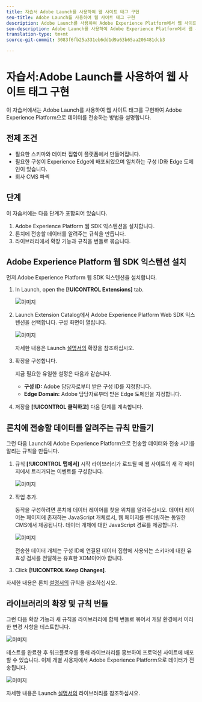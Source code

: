 ```yaml
---
title: 자습서 Adobe Launch를 사용하여 웹 사이트 태그 구현
seo-title: Adobe Launch를 사용하여 웹 사이트 태그 구현
description: Adobe Launch를 사용하여 Adobe Experience Platform에서 웹 사이트 태그 구현
seo-description: Adobe Launch를 사용하여 Adobe Experience Platform에서 웹 사이트 태그 구현
translation-type: tm+mt
source-git-commit: 3083f6fb25a331eb6dd1d9a63b65aa206481dcb3

---
```



# 자습서:Adobe Launch를 사용하여 웹 사이트 태그 구현

이 자습서에서는 Adobe Launch를 사용하여 웹 사이트 태그를 구현하여 Adobe Experience Platform으로 데이터를 전송하는 방법을 설명합니다.

## 전제 조건

* 필요한 스키마와 데이터 집합이 플랫폼에서 만들어집니다.
* 필요한 구성이 Experience Edge에 배포되었으며 일치하는 구성 ID와 Edge 도메인이 있습니다.
* 회사 CMS 파섹

## 단계

이 자습서에는 다음 단계가 포함되어 있습니다.

1. Adobe Experience Platform 웹 SDK 익스텐션을 설치합니다.
1. 론치에 전송할 데이터를 알려주는 규칙을 만듭니다.
1. 라이브러리에서 확장 기능과 규칙을 번들로 묶습니다.

## Adobe Experience Platform 웹 SDK 익스텐션 설치

먼저 Adobe Experience Platform 웹 SDK 익스텐션을 설치합니다.

1. In Launch, open the **[!UICONTROL Extensions]** tab.

   ![이미지](assets/launch-overview.png)

1. Launch Extension Catalog에서 Adobe Experience Platform Web SDK 익스텐션을 선택합니다. 구성 화면이 열립니다.

   ![이미지](assets/launch-extension-install.png)

   자세한 내용은 Launch [설명서의](https://docs.adobe.com/content/help/en/launch/using/reference/manage-resources/extensions/overview.html) 확장을 참조하십시오.

1. 확장을 구성합니다.

   지금 필요한 유일한 설정은 다음과 같습니다.

   * **구성 ID:** Adobe 담당자로부터 받은 구성 ID를 지정합니다.
   * **Edge Domain:** Adobe 담당자로부터 받은 Edge 도메인을 지정합니다.

1. 저장을 **[!UICONTROL 클릭하고]** 다음 단계를 계속합니다.

## 론치에 전송할 데이터를 알려주는 규칙 만들기

그런 다음 Launch에 Adobe Experience Platform으로 전송할 데이터와 전송 시기를 알리는 규칙을 만듭니다.

1. 규칙 **[!UICONTROL 탭에서]** 시작 라이브러리가 로드될 때 웹 사이트의 새 각 페이지에서 트리거되는 이벤트를 구성합니다.

   ![이미지](assets/launch-make-a-rule.png)

1. 작업 추가.

   동작을 구성하려면 론치에 데이터 레이어를 찾을 위치를 알려주십시오. 데이터 레이어는 페이지에 존재하는 JavaScript 개체로서, 웹 페이지를 렌더링하는 동일한 CMS에서 제공됩니다. 데이터 개체에 대한 JavaScript 경로를 제공합니다.

   ![이미지](assets/launch-add-aep-action.png)

   전송한 데이터 개체는 구성 ID에 연결된 데이터 집합에 사용되는 스키마에 대한 유효성 검사를 전달하는 유효한 XDM이어야 합니다.

1. Click **[!UICONTROL Keep Changes]**.

자세한 내용은 론치 [설명서의](https://docs.adobe.com/content/help/en/launch/using/reference/manage-resources/rules.html) 규칙을 참조하십시오.

## 라이브러리의 확장 및 규칙 번들

그런 다음 확장 [](https://docs.adobe.com/content/help/en/launch/using/reference/publish/overview.html) 기능과 새 규칙을 라이브러리에 함께 번들로 묶어서 개발 환경에서 이러한 변경 사항을 테스트합니다.

![이미지](assets/launch-add-changes-to-library.png)

테스트를 완료한 후 워크플로우를 통해 라이브러리를 홍보하여 프로덕션 사이트에 배포할 수 있습니다. 이제 개별 사용자에서 Adobe Experience Platform으로 데이터가 전송됩니다.

![이미지](assets/launch-promote-library.png)

자세한 내용은 Launch [설명서의](https://docs.adobe.com/content/help/en/launch/using/reference/publish/libraries.html) 라이브러리를 참조하십시오.